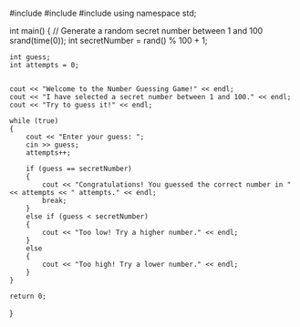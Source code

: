 #include <iostream>
#include <cstdlib>
#include <ctime>
using namespace std;

int main()
{
    // Generate a random secret number between 1 and 100
    srand(time(0));
    int secretNumber = rand() % 100 + 1;

    int guess;
    int attempts = 0;
    

    cout << "Welcome to the Number Guessing Game!" << endl;
    cout << "I have selected a secret number between 1 and 100." << endl;
    cout << "Try to guess it!" << endl;

    while (true) 
    {
        cout << "Enter your guess: ";
        cin >> guess;
        attempts++;

        if (guess == secretNumber)
        {
            cout << "Congratulations! You guessed the correct number in " << attempts << " attempts." << endl;
            break;
        }
        else if (guess < secretNumber)
        {
            cout << "Too low! Try a higher number." << endl;
        }
        else
        {
            cout << "Too high! Try a lower number." << endl;
        }
    }

    return 0;
}
